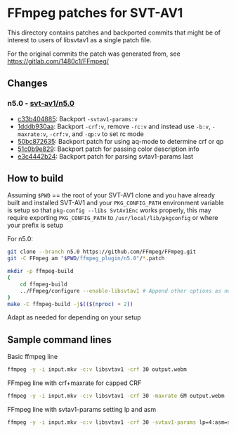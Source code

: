 # FFmpeg patches for SVT-AV1

This directory contains patches and backported commits that might be of interest
to users of libsvtav1 as a single patch file.

For the original commits the patch was generated from, see <https://gitlab.com/1480c1/FFmpeg/>

## Changes

### n5.0 - [svt-av1/n5.0](https://gitlab.com/1480c1/FFmpeg/-/tree/svt-av1/n5.0)

- [c33b404885](https://gitlab.com/1480c1/FFmpeg/-/commit/c33b404885): Backport `-svtav1-params:v`
- [1dddb930aa](https://gitlab.com/1480c1/FFmpeg/-/commit/1dddb930aa): Backport `-crf:v`, remove `-rc:v` and instead use `-b:v`, `-maxrate:v`, `-crf:v`, and `-qp:v` to set rc mode
- [50bc872635](https://gitlab.com/1480c1/FFmpeg/-/commit/50bc872635): Backport patch for using aq-mode to determine crf or qp
- [51c0b9e829](https://gitlab.com/1480c1/FFmpeg/-/commit/51c0b9e829): Backport patch for passing color description info
- [e3c4442b24](https://gitlab.com/1480c1/FFmpeg/-/commit/f579c1aca1): Backport patch for parsing svtav1-params last

## How to build

Assuming `$PWD` == the root of your SVT-AV1 clone and you have already built
and installed SVT-AV1 and your `PKG_CONFIG_PATH` environment variable is setup
so that `pkg-config --libs SvtAv1Enc` works properly, this may require exporting
`PKG_CONFIG_PATH` to `/usr/local/lib/pkgconfig` or where your prefix is setup

For n5.0:

```bash
git clone --branch n5.0 https://github.com/FFmpeg/FFmpeg.git
git -C FFmpeg am "$PWD/ffmpeg_plugin/n5.0"/*.patch
```

```bash
mkdir -p ffmpeg-build
(
    cd ffmpeg-build
    ../FFmpeg/configure --enable-libsvtav1 # Append other options as needed
)
make -C ffmpeg-build -j$(($(nproc) + 2))
```

Adapt as needed for depending on your setup

## Sample command lines

Basic ffmpeg line

```bash
ffmpeg -y -i input.mkv -c:v libsvtav1 -crf 30 output.webm
```

FFmpeg line with crf+maxrate for capped CRF

```bash
ffmpeg -y -i input.mkv -c:v libsvtav1 -crf 30 -maxrate 6M output.webm
```

FFmpeg line with svtav1-params setting lp and asm

```bash
ffmpeg -y -i input.mkv -c:v libsvtav1 -crf 30 -svtav1-params lp=4:asm=sse4_1 output.webm
```
